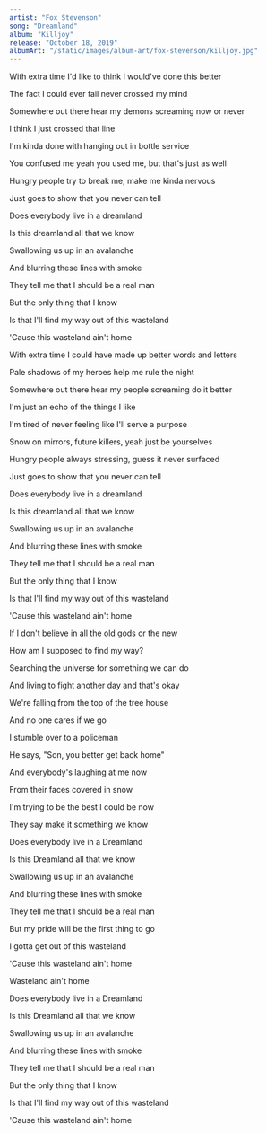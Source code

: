```yaml
---
artist: "Fox Stevenson"
song: "Dreamland"
album: "Killjoy"
release: "October 18, 2019"
albumArt: "/static/images/album-art/fox-stevenson/killjoy.jpg"
---
```


With extra time I'd like to think I would've done this better

The fact I could ever fail never crossed my mind

Somewhere out there hear my demons screaming now or never

I think I just crossed that line

I'm kinda done with hanging out in bottle service

You confused me yeah you used me, but that's just as well

Hungry people try to break me, make me kinda nervous

Just goes to show that you never can tell

Does everybody live in a dreamland

Is this dreamland all that we know

Swallowing us up in an avalanche

And blurring these lines with smoke

They tell me that I should be a real man

But the only thing that I know

Is that I'll find my way out of this wasteland

'Cause this wasteland ain't home

With extra time I could have made up better words and letters

Pale shadows of my heroes help me rule the night

Somewhere out there hear my people screaming do it better

I'm just an echo of the things I like

I'm tired of never feeling like I'll serve a purpose

Snow on mirrors, future killers, yeah just be yourselves

Hungry people always stressing, guess it never surfaced

Just goes to show that you never can tell

Does everybody live in a dreamland

Is this dreamland all that we know

Swallowing us up in an avalanche

And blurring these lines with smoke

They tell me that I should be a real man

But the only thing that I know

Is that I'll find my way out of this wasteland

'Cause this wasteland ain't home

If I don't believe in all the old gods or the new

How am I supposed to find my way?

Searching the universe for something we can do

And living to fight another day and that's okay

We're falling from the top of the tree house

And no one cares if we go

I stumble over to a policeman

He says, "Son, you better get back home"

And everybody's laughing at me now

From their faces covered in snow

I'm trying to be the best I could be now

They say make it something we know

Does everybody live in a Dreamland

Is this Dreamland all that we know

Swallowing us up in an avalanche

And blurring these lines with smoke

They tell me that I should be a real man

But my pride will be the first thing to go

I gotta get out of this wasteland

'Cause this wasteland ain't home

Wasteland ain't home

Does everybody live in a Dreamland

Is this Dreamland all that we know

Swallowing us up in an avalanche

And blurring these lines with smoke

They tell me that I should be a real man

But the only thing that I know

Is that I'll find my way out of this wasteland

'Cause this wasteland ain't home
